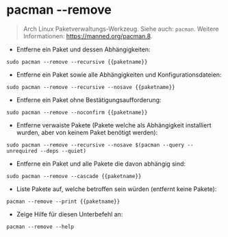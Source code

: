 # pacman --remove

> Arch Linux Paketverwaltungs-Werkzeug.
> Siehe auch: `pacman`.
> Weitere Informationen: <https://manned.org/pacman.8>.

- Entferne ein Paket und dessen Abhängigkeiten:

`sudo pacman --remove --recursive {{paketname}}`

- Entferne ein Paket sowie alle Abhängigkeiten und Konfigurationsdateien:

`sudo pacman --remove --recursive --nosave {{paketname}}`

- Entferne ein Paket ohne Bestätigungsaufforderung:

`sudo pacman --remove --noconfirm {{paketname}}`

- Entferne verwaiste Pakete (Pakete welche als Abhängigkeit installiert wurden, aber von keinem Paket benötigt werden):

`sudo pacman --remove --recursive --nosave $(pacman --query --unrequired --deps --quiet)`

- Entferne ein Paket und alle Pakete die davon abhängig sind:

`sudo pacman --remove --cascade {{paketname}}`

- Liste Pakete auf, welche betroffen sein würden (entfernt keine Pakete):

`pacman --remove --print {{paketname}}`

- Zeige Hilfe für diesen Unterbefehl an:

`pacman --remove --help`
